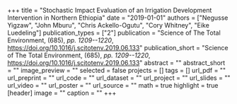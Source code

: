 +++
title = "Stochastic Impact Evaluation of an Irrigation Development Intervention in Northern Ethiopia"
date = "2019-01-01"
authors = ["Negusse Yigzaw", "John Mburu", "Chris Ackello-Ogutu", "Cory Whitney", "Eike Luedeling"]
publication_types = ["2"]
publication = "Science of The Total Environment, (685), _pp. 1209--1220_, https://doi.org/10.1016/j.scitotenv.2019.06.133"
publication_short = "Science of The Total Environment, (685), _pp. 1209--1220_, https://doi.org/10.1016/j.scitotenv.2019.06.133"
abstract = ""
abstract_short = ""
image_preview = ""
selected = false
projects = []
tags = []
url_pdf = ""
url_preprint = ""
url_code = ""
url_dataset = ""
url_project = ""
url_slides = ""
url_video = ""
url_poster = ""
url_source = ""
math = true
highlight = true
[header]
image = ""
caption = ""
+++
